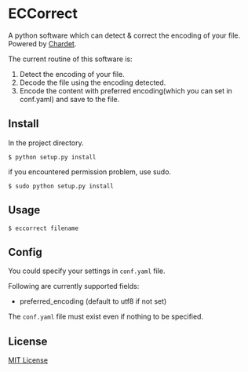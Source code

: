 # ECCorrect
A python software which can detect &amp; correct the encoding of your file. Powered  by [Chardet](https://github.com/chardet/chardet).

The current routine of this software is:

1. Detect the encoding of your file.
2. Decode the file using the encoding detected.
3. Encode the content with preferred encoding(which you can set in conf.yaml) and save to the file.


## Install



In the project directory.

	$ python setup.py install
	
if you encountered permission problem, use sudo.

	$ sudo python setup.py install

## Usage

	$ eccorrect filename
	
## Config

You could specify your settings in `conf.yaml` file.

Following are currently supported fields:

* preferred_encoding (default to utf8 if not set)

The `conf.yaml` file must exist even if nothing to be specified. 
	
## License
[MIT License](https://github.com/LathamZ/ECCorrect/blob/master/LICENSE)

